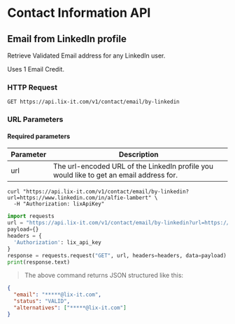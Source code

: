 # Contact Information API

## Email from LinkedIn profile

Retrieve Validated Email address for any LinkedIn user.

<aside class="notice"> Uses 1 Email Credit.</aside>

### HTTP Request

`GET https://api.lix-it.com/v1/contact/email/by-linkedin`

### URL Parameters

#### Required parameters

Parameter | Description
--------- | -----------
url       | The url-encoded URL of the LinkedIn profile you would like to get an email address for.


```shell
curl "https://api.lix-it.com/v1/contact/email/by-linkedin?url=https://www.linkedin.com/in/alfie-lambert" \
  -H "Authorization: lixApiKey"
```

```python
import requests
url = "https://api.lix-it.com/v1/contact/email/by-linkedin?url=https://www.linkedin.com/in/alfie-lambert"
payload={}
headers = {
  'Authorization': lix_api_key
}
response = requests.request("GET", url, headers=headers, data=payload)
print(response.text)
```

> The above command returns JSON structured like this:
```json
{
  "email": "*****@lix-it.com",
  "status": "VALID",
  "alternatives": ["*****@lix-it.com"]
}
```